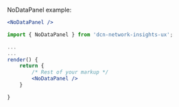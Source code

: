 NoDataPanel example:
```jsx noeditor
<NoDataPanel />
```
```jsx static
import { NoDataPanel } from 'dcn-network-insights-ux';

...
...
render() {
    return {
        /* Rest of your markup */
        <NoDataPanel />
    }

}
```